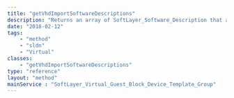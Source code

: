```yaml
---
title: "getVhdImportSoftwareDescriptions"
description: "Returns an array of SoftLayer_Software_Description that are supported for VHD imports. "
date: "2018-02-12"
tags:
    - "method"
    - "sldn"
    - "Virtual"
classes:
    - "getVhdImportSoftwareDescriptions"
type: "reference"
layout: "method"
mainService : "SoftLayer_Virtual_Guest_Block_Device_Template_Group"
---
```


